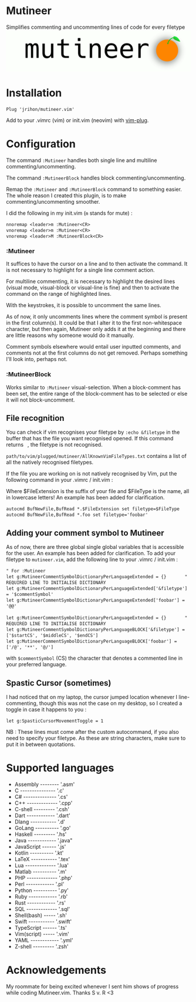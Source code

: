 # Mutineer
Simplifies commenting and uncommenting lines of code for every filetype
![Simplifies commenting and uncommenting lines of code](https://github.com/jrihon/mutineer.vim/blob/main/doc/mutineer_banner/mutineer.gif)

# Installation
```vim
Plug 'jrihon/mutineer.vim'
```
Add to your .vimrc (vim) or init.vim (neovim) with [vim-plug](https://github.com/junegunn/vim-plug).

# Configuration
The command `:Mutineer` handles both single line and multiline commenting/uncommenting.

The command `:MutineerBlock` handles block commenting/uncommenting.

Remap the `:Mutineer` and `:MutineerBlock` command to something easier. The whole reason I created this plugin, is to make commenting/uncommenting smoother.

I did the following in my init.vim (`m` stands for mute) : 

```vim
nnoremap <leader>m :Mutineer<CR>
vnoremap <leader>m :Mutineer<CR>
vnoremap <leader>M :MutineerBlock<CR>
```

### :Mutineer
It suffices to have the cursor on a line and to then activate the command. It is not necessary to highlight for a single line comment action.

For multiline commenting, it is necessary to highlight the desired lines (visual mode, visual-block or visual-line is fine) and then to activate the command on the range of highlighted lines.

With the keystrokes, it is possible to uncomment the same lines.

As of now, it only uncomments lines where the comment symbol is present in the first column(s).
It could be that I alter it to the first non-whitespace character, but then again, Mutineer only adds it at the beginning and there are little reasons why someone would do it manually.

Comment symbols elsewhere would entail user inputted comments, and comments not at the first columns do not get removed. Perhaps something I'll look into, perhaps not.

### :MutineerBlock
Works similar to `:Mutineer` visual-selection. When a block-comment has been set, the entire range of the block-comment has to be selected or else it will not block-uncomment.

## File recognition
You can check if vim recognises your filetype by `:echo &filetype` in the buffer that has the file you want recognised opened.
If this command returns ` `, the filetype is not recognised.

`path/to/vim/plugged/mutineer/AllKnownVimFileTypes.txt` contains a list of all the natively recognised filetypes.

If the file you are working on is not natively recognised by Vim, put the following command in your .vimrc / init.vim :

Where $FileExtension is the suffix of your file and $FileType is the name, all in lowercase letters! An example has been added for clarification.

```vim
autocmd BufNewFile,BufRead *.$FileExtension set filetype=$FileType
autocmd BufNewFile,BufRead *.foo set filetype='foobar'
```

## Adding your comment symbol to Mutineer
As of now, there are three global single global variables that is accessible for the user. An example has been added for clarification. To add your filetype to `mutineer.vim`, add the following line to your .vimrc / init.vim :

```vim
" For :Mutineer
let g:MutineerCommentSymbolDictionaryPerLanguageExtended = {}       " REQUIRED LINE TO INITIALISE DICTIONARY
let g:MutineerCommentSymbolDictionaryPerLanguageExtended['&filetype'] = '$commentSymbol'
let g:MutineerCommentSymbolDictionaryPerLanguageExtended['foobar'] = '@@'

let g:MutineerCommentSymbolDictionaryPerLanguageExtended = {}       " REQUIRED LINE TO INITIALISE DICTIONARY
let g:MutineerCommentSymbolDictionaryPerLanguageBLOCK['&filetype'] = ['$startCS', '$middleCS', '$endCS']
let g:MutineerCommentSymbolDictionaryPerLanguageBLOCK['foobar'] = ['/@', '**', '@/']
```
with `$commentSymbol` (CS) the character that denotes a commented line in your preferred language.


## Spastic Cursor (sometimes)
I had noticed that on my laptop, the cursor jumped location whenever I line-commenting, though this was not the case on my desktop, so I created a toggle in case it happens to you :
```vim
let g:SpasticCursorMovementToggle = 1
```

NB : These lines must come after the custom autocommand, if you also need to specify your filetype. 
As these are string characters, make sure to put it in between quotations.

# Supported languages
- Assembly -------- '.asm'
- C --------------- '.c' 
- C# -------------- '.cs'
- C++ ------------- '.cpp'
- C-shell --------- '.csh'
- Dart ------------ '.dart'
- Dlang ----------- '.d' 
- GoLang ---------- '.go'
- Haskell --------- '.hs' 
- Java ------------ '.java" 
- JavaScript ------ '.js' 
- Kotlin ---------- '.kt'
- LaTeX ----------- '.tex'
- Lua ------------- '.lua'
- Matlab ---------- '.m'
- PHP ------------- '.php'
- Perl ------------ '.pl' 
- Python ---------- '.py' 
- Ruby ------------ '.rb' 
- Rust ------------ '.rs'
- SQL ------------- '.sql'
- Shell(bash) ----- '.sh' 
- Swift ----------- '.swift'
- TypeScript ------ '.ts'
- Vim(script) ----- '.vim'
- YAML ------------ '.yml'
- Z-shell --------- '.zsh'


# Acknowledgements
My roommate for being excited whenever I sent him shows of progress while coding Mutineer.vim. Thanks S v. R <3 
